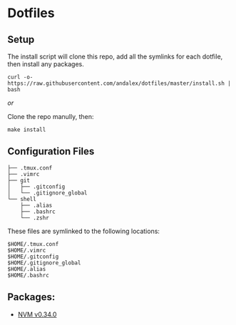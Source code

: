 # Dotfiles

## Setup

The install script will clone this repo, add all the symlinks for each dotfile, then install any packages.

```
curl -o- https://raw.githubusercontent.com/andalex/dotfiles/master/install.sh | bash
```

*or* 

Clone the repo manully, then:

```
make install
```

## Configuration Files

```
├── .tmux.conf
├── .vimrc
├── git
│   ├── .gitconfig
│   └── .gitignore_global
└── shell
    ├── .alias
    ├── .bashrc
    └── .zshr
```

These files are symlinked to the following locations:
```
$HOME/.tmux.conf
$HOME/.vimrc
$HOME/.gitconfig
$HOME/.gitignore_global
$HOME/.alias
$HOME/.bashrc
```


## Packages:
* [NVM v0.34.0](https://github.com/nvm-sh/nvm)